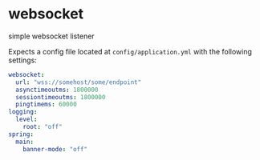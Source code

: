 # websocket
simple websocket listener

Expects a config file located at `config/application.yml` with the following settings:

```yml
websocket:
  url: "wss://somehost/some/endpoint"
  asynctimeoutms: 1800000
  sessiontimeoutms: 1800000
  pingtimems: 60000
logging:
  level:
    root: "off"
spring:
  main:
    banner-mode: "off"
```
